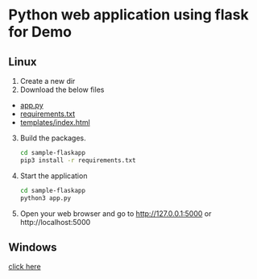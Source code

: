 # Python web application using flask for Demo

## Linux

1. Create a new dir
2. Download the below files
  - [app.py](./sample-flaspapp/app.py)
  - [requirements.txt](./sample-flaskapp/requirements.txt)
  - [templates/index.html](./sample-flaskapp/templates/index.html)

3. Build the packages.
   
   ```sh
   cd sample-flaskapp
   pip3 install -r requirements.txt
   ```
5. Start the application
   
   ```sh
   cd sample-flaskapp
   python3 app.py
   ```
6. Open your web browser and go to http://127.0.0.1:5000 or http://localhost:5000 

## Windows 

[click here](./windows.md)

